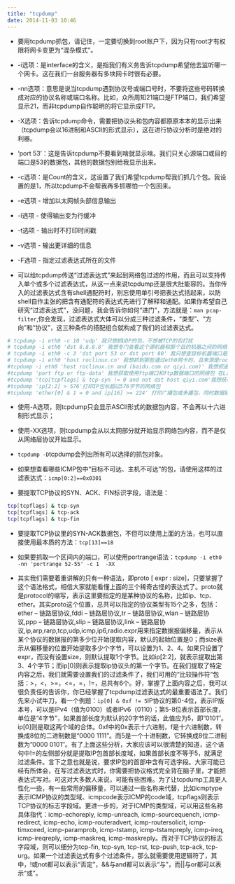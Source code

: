```yaml
---
title: "tcpdump"
date: 2014-11-03 10:46
---
```

+ 要用tcpdump抓包，请记住，一定要切换到root账户下，因为只有root才有权限将网卡变更为“混杂模式”。

+ -i选项：是interface的含义，是指我们有义务告诉tcpdump希望他去监听哪一个网卡。这在我们一台服务器有多块网卡时很有必要。

+ -nn选项：意思是说当tcpdump遇到协议号或端口号时，不要将这些号码转换成对应的协议名称或端口名称。比如，众所周知21端口是FTP端口，我们希望显示21，而非tcpdump自作聪明的将它显示成FTP。

+ -X选项：告诉tcpdump命令，需要把协议头和包内容都原原本本的显示出来（tcpdump会以16进制和ASCII的形式显示），这在进行协议分析时是绝对的利器。

+ ‘port 53’：这是告诉tcpdump不要看到啥就显示啥。我们只关心源端口或目的端口是53的数据包，其他的数据包别给我显示出来。

+ -c选项：是Count的含义，这设置了我们希望tcpdump帮我们抓几个包。我设置的是1，所以tcpdump不会帮我再多抓哪怕一个包回来。

+ -e选项 - 增加以太网帧头部信息输出

+ -l选项 - 使得输出变为行缓冲

+ -t选项 - 输出时不打印时间戳

+ -v选项 - 输出更详细的信息

+ -F选项 - 指定过滤表达式所在的文件

+ 可以给tcpdump传送“过滤表达式”来起到网络包过滤的作用，而且可以支持传入单个或多个过滤表达式，从这一点来说tcpdump还是很大肚能容的。当你传入的过滤表达式含有shell通配符时，别忘使用单引号把表达式括起来，以防shell自作主张的把含有通配符的表达式先进行了解释和通配。如果你希望自己研究“过滤表达式”，没问题，我会告诉你如何“进门”，方法就是：``man pcap-filter``,你会发现，过滤表达式大体可以分成三种过滤条件，“类型”、“方向”和“协议”，这三种条件的搭配组合就构成了我们的过滤表达式。

```bash
# tcpdump -i eth0 -c 10 'udp' 我只想抓UDP的包，不想被TCP的包打扰
# tcpdump -i eth0 'dst 8.8.8.8' 我想专门查看这个源机器和那个目的机器之间的网络包，不想被其他无关的机器打扰
# tcpdump -i eth0 -c 3 'dst port 53 or dst port 80' 我只想查目标机器端口是53或80的网络包，其他端口的我不关注
# tcpdump -i eth0 'host roclinux.cn' 我想抓到那些通过eth0网卡的，且来源是roclinux.cn服务器或者目标是roclinux.cn服务器的网络包
#tcpdump -i eth0 'host roclinux.cn and (baidu.com or qiyi.com)' 我想抓通过eth0网卡的，且roclinux.cn和baidu.com之间通讯的网络包，或者，roclinux.cn和qiyi.com之间通讯的网络包
#tcpdump 'port ftp or ftp-data' 我想获取使用ftp端口和ftp数据端口的网络包 在Linux系统中，/etc/services这个文件里面，就存储着所有知名服务和传输层端口的对应关系。这个对应关系是由IANA组织（the Internet Assigned Numbers Authority，互联网数字分配机构）来全权负责的，你可以到这个链接http://www.iana.org/assignments/port-numbers通过Web方式查到。如果你直接把/etc/services里的ftp对应的端口值从21改为了8888，那么tcpdump就会去抓端口含有8888的网络包了。
#tcpdump 'tcp[tcpflags] & tcp-syn != 0 and not dst host qiyi.com'我想获取roclinux.cn和baidu.com之间建立TCP三次握手中第一个网络包，即带有SYN标记位的网络包，另外，目的主机不能是qiyi.com
#tcpdump 'ip[2:2] > 576'打印IP包长超过576字节的网络包
#tcpdump 'ether[0] & 1 = 0 and ip[16] >= 224' 打印广播包或多播包，同时数据链路层不是通过以太网媒介进行的。
```

+ 使用-A选项，则tcpdump只会显示ASCII形式的数据包内容，不会再以十六进制形式显示；

+ 使用-XX选项，则tcpdump会从以太网部分就开始显示网络包内容，而不是仅从网络层协议开始显示。

+ ``tcpdump -D``tcpdump会列出所有可以选择的抓包对象。

+ 如果想查看哪些ICMP包中“目标不可达、主机不可达”的包，请使用这样的过滤表达式：``icmp[0:2]==0x0301``

+ 要提取TCP协议的SYN、ACK、FIN标识字段，语法是：

```bash 
tcp[tcpflags] & tcp-syn
tcp[tcpflags] & tcp-ack
tcp[tcpflags] & tcp-fin
```

+ 要提取TCP协议里的SYN-ACK数据包，不但可以使用上面的方法，也可以直接使用最本质的方法：``tcp[13]==18``

+ 如果要抓取一个区间内的端口，可以使用portrange语法：``tcpdump -i eth0 -nn 'portrange 52-55' -c 1  -XX``

+ 其实我们需要着重讲解的只有一种语法，即proto [ expr : size]，只要掌握了这个语法格式，相信大家就能看懂上面的三个稀奇古怪的表达式了。proto就是protocol的缩写，表示这里要指定的是某种协议的名称，比如ip、tcp、ether。其实proto这个位置，总共可以指定的协议类型有15个之多，包括：ether – 链路层协议,fddi – 链路层协议,tr – 链路层协议,wlan – 链路层协议,ppp – 链路层协议,slip – 链路层协议,link – 链路层协议,ip,arp,rarp,tcp,udp,icmp,ip6,radio.expr用来指定数据报偏移量，表示从某个协议的数据报的第多少位开始提取内容，默认的起始位置是0；而size表示从偏移量的位置开始提取多少个字节，可以设置为1、2、4。如果只设置了expr，而没有设置size，则默认提取1个字节。比如ip[2:2]，就表示提取出第3、4个字节；而ip[0]则表示提取ip协议头的第一个字节。在我们提取了特定内容之后，我们就需要设置我们的过滤条件了，我们可用的“比较操作符”包括：>，<，>=，<=，=，!=，总共有6个。好，掌握了上面内容之后，我可以很负责任的告诉你，你已经掌握了tcpdump过滤表达式的最重要语法了。我们先来小试牛刀，看一个例题：``ip[0] & 0xf != 5``IP协议的第0-4位，表示IP版本号，可以是IPv4（值为0100）或者IPv6（0110）；第5-8位表示首部长度，单位是“4字节”，如果首部长度为默认的20字节的话，此值应为5，即”0101″。ip[0]则是取这两个域的合体。0xf中的0x表示十六进制，f是十六进制数，转换成8位的二进制数是“0000 1111”。而5是一个十进制数，它转换成8位二进制数为”0000 0101″。有了上面这些分析，大家应该可以很清楚的知道，这个语句中!=的左侧部分就是提取IP包首部长度域，如果首部长度不等于5，就满足过滤条件。言下之意也就是说，要求IP包的首部中含有可选字段。大家可能已经有所体会，在写过滤表达式时，你需要把协议格式完全背在脑子里，才能把表达式写对。可这对大多数人来说，可能有些困难。为了让tcpdump工具更人性化一些，有一些常用的偏移量，可以通过一些名称来代替，比如icmptype表示ICMP协议的类型域、icmpcode表示ICMP的code域，tcpflags则表示TCP协议的标志字段域。更进一步的，对于ICMP的类型域，可以用这些名称具体指代：icmp-echoreply, icmp-unreach, icmp-sourcequench, icmp-redirect, icmp-echo, icmp-routeradvert, icmp-routersolicit, icmp-timxceed, icmp-paramprob, icmp-tstamp, icmp-tstampreply, icmp-ireq, icmp-ireqreply, icmp-maskreq, icmp-maskreply。而对于TCP协议的标志字段域，则可以细分为tcp-fin, tcp-syn, tcp-rst, tcp-push, tcp-ack, tcp-urg。如果一个过滤表达式有多个过滤条件，那么就需要使用逻辑符了，其中，!或not都可以表示“否定”，&&与and都可以表示“与”，而||与or都可以表示“或”。

